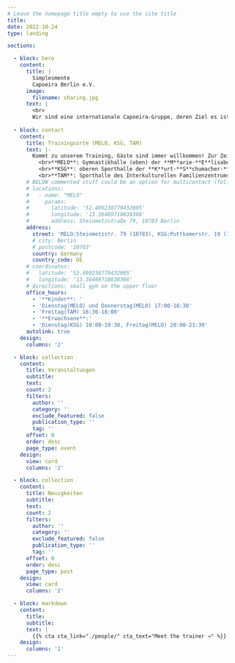 ```yaml
---
# Leave the homepage title empty to use the site title
title:
date: 2022-10-24
type: landing

sections:

  - block: hero
    content:
      title: |
        Simplesmente 
        Capoeira Berlin e.V.
      image:
        filename: sharing.jpg
      text: |
        <br>
        Wir sind eine internationale Capoeira-Gruppe, deren Ziel es ist, die Fundamente von Capoeira zu studieren und zu implementieren, mit Fokus auf Technik und Grundprinzipien.
  
  - block: contact
    content:
      title: Trainingsorte (MELO, KSG, TAM)
      text: |-
        Kommt zu unserem Training, Gäste sind immer willkommen! Zur Zeit bieten wir je zwei Trainingseinheiten für Erwachsene und für Kinder/Jugendliche in die:
          <br>**MELO**: Gymnastikhalle (oben) der **M**arie-**E**lisabeth-**L**üders-**O**berschule
          <br>**KSG**: oberen Sporthalle der **K**urt-**S**chumacher-**G**rundschule
          <br>**TAM**: Sporthalle des Interkulturellen Familienzentrums **tam**
      # BELOW commented stuff could be an option for multicontact (following: https://discourse.gohugo.io/t/variables-in-shortcodes/20637/7)
      # locations:
      #   - name: "MELO"
      #     params:
      #       latitude: '52.499238779432005'
      #       longitude: '13.36469710838366'
      #       address: Steinmetzstraße 79, 10783 Berlin
      address:
        street: 'MELO:Steinmetzstr. 79 (10783), KSG:Puttkamerstr. 19 (10969), TAM:Wilhelmstr. 116 – 117 (10963)'
        # city: Berlin 
        # postcode: '10783'
        country: Germany
        country_code: DE
      # coordinates:
      #   latitude: '52.499238779432005'
      #   longitude: '13.36469710838366'
      # directions: small gym on the upper floor
      office_hours:
        - '**Kinder**: '
        - 'Dienstag(MELO) und Donnerstag(MELO) 17:00-18:30'
        - 'Freitag(TAM) 16:30-18:00'
        - '**Erwachsene**:'
        - 'Dienstag(KSG) 18:00-19:30, Freitag(MELO) 20:00-21:30'
      autolink: true
    design:
      columns: '2'

  - block: collection
    content:
      title: Veranstaltungen 
      subtitle:
      text:
      count: 2
      filters:
        author: ''
        category: ''
        exclude_featured: false
        publication_type: ''
        tag: ''
      offset: 0
      order: desc
      page_type: event 
    design:
      view: card
      columns: '2'

  - block: collection
    content:
      title: Neuigkeiten 
      subtitle:
      text:
      count: 2
      filters:
        author: ''
        category: ''
        exclude_featured: false
        publication_type: ''
        tag: ''
      offset: 0
      order: desc
      page_type: post
    design:
      view: card
      columns: '2'

  - block: markdown
    content:
      title:
      subtitle:
      text: |
        {{% cta cta_link="./people/" cta_text="Meet the trainer →" %}}
    design:
      columns: '1'
---
```

